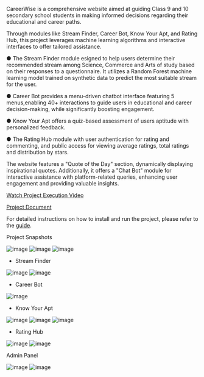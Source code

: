 CareerWise is a comprehensive website aimed at guiding Class 9 and 10 secondary school students in making informed decisions regarding their educational and career paths. 

Through modules like Stream Finder, Career Bot, Know Your Apt, and Rating Hub, this project leverages machine learning algorithms and interactive interfaces to offer tailored assistance. 

● The Stream Finder module esigned to help users determine their recommended stream among Science, Commerce and Arts of study based on their responses to a questionnaire. It utilizes a Random Forest machine learning model trained on synthetic data to predict the most suitable stream for the user. 

● Career Bot provides a menu-driven chatbot interface featuring 5 menus,enabling 40+ interactions to guide users in educational and career decision-making, while significantly boosting engagement.

● Know Your Apt offers a quiz-based assessment of users aptitude with personalized feedback.

● The Rating Hub module with user authentication for rating and commenting, and public access for viewing average ratings, total ratings and distribution by stars.

The website features a "Quote of the Day" section, dynamically displaying inspirational quotes. Additionally, it offers a "Chat Bot" module for interactive assistance with platform-related queries, enhancing user engagement and providing valuable insights. 

[Watch Project Execution Video](https://drive.google.com/file/d/12D_olUa7eOla7qUNCQxvDwrq7XAqMtge/view?usp=sharing)

[Project Document](https://drive.google.com/file/d/1KoQbe6JVIeENiOPgOeGymzNKt9deGsOu/view)

For detailed instructions on how to install and run the project, please refer to the [guide](https://www.codewithharry.com/blogpost/django-cheatsheet/).

Project Snapshots

![image](https://github.com/Susmitha-IT/CareerWise/assets/154817866/8b3f7ef9-522e-4d52-9804-236f2f1ecf3f)
![image](https://github.com/Susmitha-IT/CareerWise/assets/154817866/0c91f7df-62f0-4013-b15c-7fdd15d8754f)
![image](https://github.com/Susmitha-IT/CareerWise/assets/154817866/66f16217-4ec8-490e-9443-c0ba3d7e584a)

- Stream Finder
  
![image](https://github.com/Susmitha-IT/CareerWise/assets/154817866/8f6579bf-8f1f-486f-8936-5e3643cf536c)
![image](https://github.com/Susmitha-IT/CareerWise/assets/154817866/483da5cc-7a1d-461d-b04c-c47e5d7a4b74)

- Career Bot
  
![image](https://github.com/Susmitha-IT/CareerWise/assets/154817866/1e9eb8c4-3eea-4de1-8f97-5a7e521703cb)

- Know Your Apt
  
![image](https://github.com/Susmitha-IT/CareerWise/assets/154817866/3df77062-5c1e-448c-a524-ca8519f93881)
![image](https://github.com/Susmitha-IT/CareerWise/assets/154817866/357db6d5-11ad-48a3-a7a5-80d42fe99e5d)
![image](https://github.com/Susmitha-IT/CareerWise/assets/154817866/3bd984e8-325a-41fe-bde0-c3c137d4e046)

- Rating Hub

![image](https://github.com/Susmitha-IT/CareerWise/assets/154817866/f5ed9444-eba4-4bfe-9262-a114245097fc)
![image](https://github.com/Susmitha-IT/CareerWise/assets/154817866/3c4019a6-602b-4060-a082-c55ac16c0a6d)


Admin Panel

![image](https://github.com/Susmitha-IT/CareerWise/assets/154817866/a9692dba-314f-4cf4-9ab6-c9165920be3c)
![image](https://github.com/Susmitha-IT/CareerWise/assets/154817866/e541ca73-e1f1-4d53-a949-d06506fa9413)




